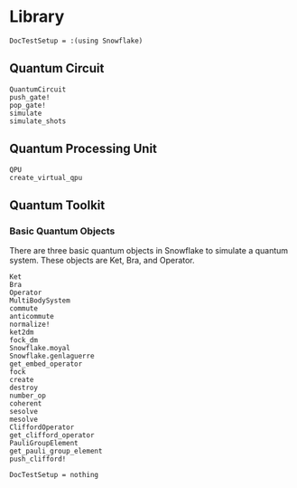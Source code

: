 # Library

```@meta
DocTestSetup = :(using Snowflake)
```


## Quantum Circuit
```@docs
QuantumCircuit
push_gate!
pop_gate!
simulate
simulate_shots
```
## Quantum Processing Unit
```@docs
QPU
create_virtual_qpu
```

## Quantum Toolkit

### Basic Quantum Objects

There are three basic quantum objects in Snowflake to simulate a quantum system. These objects are Ket, Bra, and Operator.

```@docs
Ket
Bra
Operator
MultiBodySystem
commute
anticommute
normalize!
ket2dm
fock_dm
Snowflake.moyal
Snowflake.genlaguerre
get_embed_operator
fock
create
destroy
number_op
coherent
sesolve
mesolve
CliffordOperator
get_clifford_operator
PauliGroupElement
get_pauli_group_element
push_clifford!
```

```@meta
DocTestSetup = nothing
```
